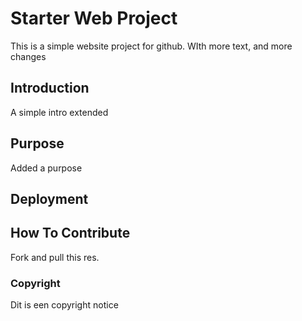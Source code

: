 # Starter Web Project

This is a simple website project for github. WIth more text, and more changes

## Introduction

A simple intro extended

## Purpose

Added a purpose

## Deployment

## How To Contribute

Fork and pull this res.

### Copyright

Dit is een copyright notice